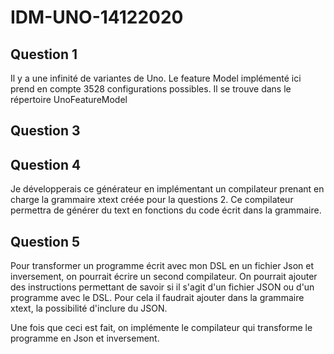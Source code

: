 # IDM-UNO-14122020

## Question 1
Il y a une infinité de variantes de Uno.
Le feature Model implémenté ici prend en compte 3528 configurations possibles.
Il se trouve dans le répertoire UnoFeatureModel


## Question 3

## Question 4
Je développerais ce générateur en implémentant un compilateur prenant en charge la grammaire xtext créée pour la questions 2. Ce compilateur permettra de générer du text en fonctions du code écrit dans la grammaire.

## Question 5
Pour transformer un programme écrit avec mon DSL en un fichier Json et inversement, on pourrait écrire un second compilateur. On pourrait ajouter des instructions permettant de savoir si il s'agit d'un fichier JSON ou d'un programme avec le DSL. Pour cela il faudrait ajouter dans la grammaire xtext, la possibilité d'inclure du JSON.

Une fois que ceci est fait, on implémente le compilateur qui transforme le programme en Json et inversement.
